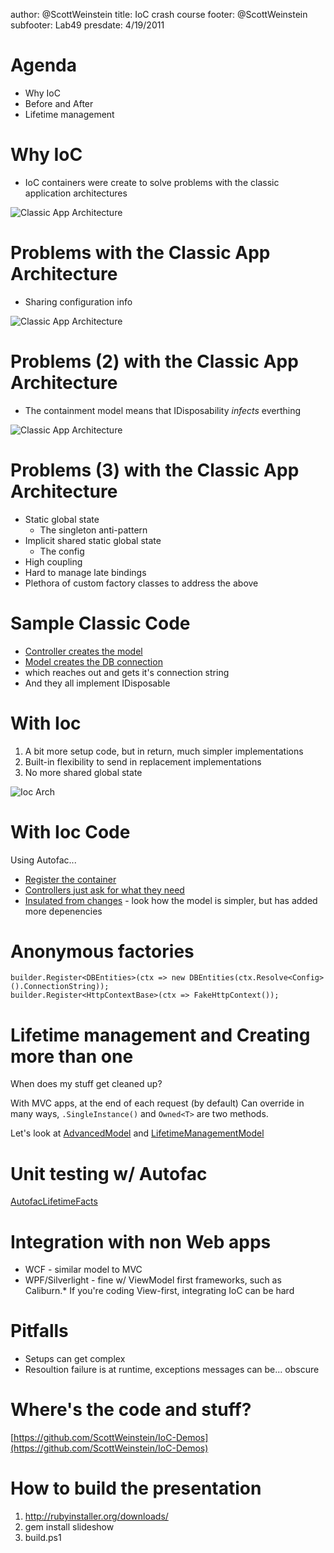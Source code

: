 author: @ScottWeinstein
title: IoC crash course
footer: @ScottWeinstein
subfooter: Lab49
presdate: 4/19/2011

Agenda
===================================================================
* Why IoC
* Before and After
* Lifetime management

Why IoC
=======================================================================
* IoC containers were create to solve problems with the classic application architectures

![Classic App Architecture](https://docs.google.com/drawings/pub?id=12ZD30D5Npiqc9koURuvPXix2LD2575RfMAO9uvRIRZA&w=960&h=720)


Problems with the Classic App Architecture
=======================================================================
* Sharing configuration info

![Classic App Architecture](https://docs.google.com/drawings/pub?id=1w6hCF8HcQ2huuuTPgA8KM0CvYCLvkETZoQ7pw4NM-qA&w=960&h=720)


Problems (2) with the Classic App Architecture
=======================================================================
* The containment model means that IDisposability _infects_ everthing

![Classic App Architecture](https://docs.google.com/drawings/pub?id=14pmzJ9SekRBpA8zzhplA8Bqd0mme2p9KA0pUD9LIMxU&w=960&h=720)


Problems (3) with the Classic App Architecture
=======================================================================
* Static global state
    * The singleton anti-pattern
* Implicit shared static global state
    * The config
* High coupling
* Hard to manage late bindings
* Plethora of custom factory classes to address the above


Sample Classic Code
=======================================================================
* [Controller creates the model](https://github.com/ScottWeinstein/IoC-Demos/blob/master/NonContainerBased/Controllers/HomeController.cs)
* [Model creates the DB connection](https://github.com/ScottWeinstein/IoC-Demos/blob/master/NonContainerBased/Models/MyModel.cs)
* which reaches out and gets it's connection string
* And they all implement IDisposable


With Ioc
=======================================================================
1. A bit more setup code, but in return, much simpler implementations
2. Built-in flexibility to send in replacement implementations
3. No more shared global state

![Ioc Arch](https://docs.google.com/drawings/pub?id=13MbbO6mMIVl8ywfQFRxf7EhEujnxUIMA0rWobn7MtaQ&w=960&h=720)


With Ioc Code
=======================================================================
Using Autofac...

* [Register the container](https://github.com/ScottWeinstein/IoC-Demos/blob/master/ContainerBased/Global.asax.cs)
* [Controllers just ask for what they need](https://github.com/ScottWeinstein/IoC-Demos/blob/master/ContainerBased/Controllers/HomeController.cs)
* [Insulated from changes](https://github.com/ScottWeinstein/IoC-Demos/blob/master/ContainerBased/Models/MyModel.cs) - look how the model is simpler, but has added more depenencies

Anonymous factories
=======================================================================
    builder.Register<DBEntities>(ctx => new DBEntities(ctx.Resolve<Config>().ConnectionString));
	builder.Register<HttpContextBase>(ctx => FakeHttpContext());

Lifetime management and Creating more than one
=======================================================================
When does my stuff get cleaned up?

With MVC apps, at the end of each request (by default)
Can override in many ways, `.SingleInstance()` and `Owned<T>` are two methods.

Let's look at [AdvancedModel](https://github.com/ScottWeinstein/IoC-Demos/blob/master/ContainerBased/Models/AdvancedModel.cs) and 
[LifetimeManagementModel](https://github.com/ScottWeinstein/IoC-Demos/blob/master/ContainerBased/Models/LifetimeManagementModel.cs)


Unit testing w/ Autofac
=======================================================================
[AutofacLifetimeFacts](https://github.com/ScottWeinstein/IoC-Demos/blob/master/UnitTestingWithIoC/AutofacLifetimeFacts.cs)

Integration with non Web apps
=======================================================================
* WCF - similar model to MVC
* WPF/Silverlight - fine w/ ViewModel first frameworks, such as Caliburn.* If you're coding View-first, integrating IoC can be hard

Pitfalls
=======================================================================
* Setups can get complex
* Resoultion failure is at runtime, exceptions messages can be... obscure



Where's the code and stuff?
=======================================================================
[https://github.com/ScottWeinstein/IoC-Demos](https://github.com/ScottWeinstein/IoC-Demos)

How to build the presentation
=======================================================================
1. http://rubyinstaller.org/downloads/
2. gem install slideshow
3. build.ps1
